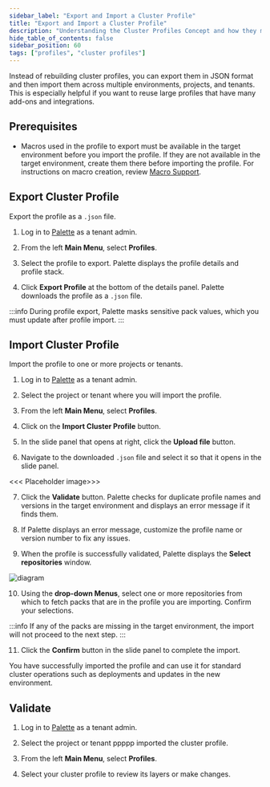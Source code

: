 ```yaml
---
sidebar_label: "Export and Import a Cluster Profile"
title: "Export and Import a Cluster Profile"
description: "Understanding the Cluster Profiles Concept and how they make Spectro Cloud powerful"
hide_table_of_contents: false
sidebar_position: 60
tags: ["profiles", "cluster profiles"]
---
```



Instead of rebuilding cluster profiles, you can export them in JSON format and then import them across multiple environments, projects, and tenants. This is especially helpful if you want to reuse large profiles that have many add-ons and integrations.

## Prerequisites

- Macros used in the profile to export must be available in the target environment before you import the profile. If they are not available in the target environment, create them there before importing the profile. For instructions on macro creation, review [Macro Support](../../clusters/cluster-management/macros.md#create-your-macro).


## Export Cluster Profile

Export the profile as a `.json` file. 

1. Log in to [Palette](https://console.spectrocloud.com) as a tenant admin.

2. From the left **Main Menu**, select **Profiles**. 

3. Select the profile to export. Palette displays the profile details and profile stack.

4. Click **Export Profile** at the bottom of the details panel. Palette downloads the profile as a `.json` file.

:::info
During profile export, Palette masks sensitive pack values, which you must update after profile import.
:::

## Import Cluster Profile

Import the profile to one or more projects or tenants.

1. Log in to [Palette](https://console.spectrocloud.com) as a tenant admin.

2. Select the project or tenant where you will import the profile.

3. From the left **Main Menu**, select **Profiles**.

4. Click on the **Import Cluster Profile** button.

5. In the slide panel that opens at right, click the **Upload file** button. 

6. Navigate to the downloaded `.json` file and select it so that it opens in the slide panel.

<<< Placeholder image>>>

7. Click the **Validate** button. Palette checks for duplicate profile names and versions in the target environment and displays an error message if it finds them. 

8. If Palette displays an error message, customize the profile name or version number to fix any issues. 

9. When the profile is successfully validated, Palette displays the **Select repositories** window. 

<!-- which lists all the repositories that contain packs used in the profile you are importing. -->

![diagram](/profiles_cluster-profiles_import-select-repos.png)

10. Using the **drop-down Menus**, select one or more repositories from which to fetch packs that are in the profile you are importing. Confirm your selections. 

:::info
If any of the packs are missing in the target environment, the import will not proceed to the next step.
:::

11. Click the **Confirm** button in the slide panel to complete the import.

You have successfully imported the profile and can use it for standard cluster operations such as deployments and updates in the new environment.

## Validate

1. Log in to [Palette](https://console.spectrocloud.com) as a tenant admin.

2. Select the project or tenant ppppp imported the cluster profile.

3. From the left **Main Menu**, select **Profiles**.

4. Select your cluster profile to review its layers or make changes.

